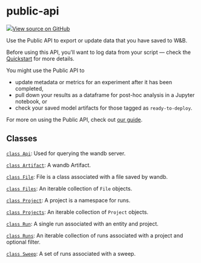 # public-api

<!-- Insert buttons and diff -->


[![](https://www.tensorflow.org/images/GitHub-Mark-32px.png)View source on GitHub](https://www.github.com/wandb/client/tree/v0.12.10/wandb/__init__.py)



Use the Public API to export or update data that you have saved to W&B.


Before using this API, you'll want to log data from your script — check the
[Quickstart](https://docs.wandb.ai/quickstart) for more details.

You might use the Public API to
 - update metadata or metrics for an experiment after it has been completed,
 - pull down your results as a dataframe for post-hoc analysis in a Jupyter notebook, or
 - check your saved model artifacts for those tagged as `ready-to-deploy`.

For more on using the Public API, check out [our guide](https://docs.wandb.com/guides/track/public-api-guide).

## Classes

[`class Api`](./api.md): Used for querying the wandb server.

[`class Artifact`](./artifact.md): A wandb Artifact.

[`class File`](./file.md): File is a class associated with a file saved by wandb.

[`class Files`](./files.md): An iterable collection of `File` objects.

[`class Project`](./project.md): A project is a namespace for runs.

[`class Projects`](./projects.md): An iterable collection of `Project` objects.

[`class Run`](./run.md): A single run associated with an entity and project.

[`class Runs`](./runs.md): An iterable collection of runs associated with a project and optional filter.

[`class Sweep`](./sweep.md): A set of runs associated with a sweep.

